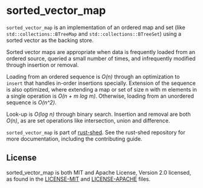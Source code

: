 # sorted_vector_map

`sorted_vector_map` is an implementation of an ordered map and set (like
`std::collections::BTreeMap` and `std::collections::BTreeSet`) using a sorted
vector as the backing store.

Sorted vector maps are appropriate when data is frequently loaded from an
ordered source, queried a small number of times, and infrequently modified
through insertion or removal.

Loading from an ordered sequence is _O(n)_ through an optimization to `insert`
that handles in-order insertions specially. Extension of the sequence is also
optimized, where extending a map or set of size n with m elements in a single
operation is _O(n + m log m)_. Otherwise, loading from an unordered sequence is
_O(n^2)_.

Look-up is _O(log n)_ through binary search. Insertion and removal are both
_O(n)_, as are set operations like intersection, union and difference.

`sorted_vector_map` is part of
[rust-shed](https://github.com/facebookexperimental/rust-shed). See the
rust-shed repository for more documentation, including the contributing guide.

## License

sorted_vector_map is both MIT and Apache License, Version 2.0 licensed, as found
in the
[LICENSE-MIT](https://github.com/facebookexperimental/rust-shed/blob/main/LICENSE-MIT)
and
[LICENSE-APACHE](https://github.com/facebookexperimental/rust-shed/blob/main/LICENSE-APACHE)
files.

